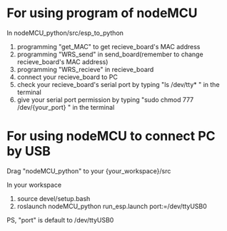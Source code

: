 # For using program of nodeMCU

In nodeMCU_python/src/esp_to_python
1. programming "get_MAC" to get recieve_board's MAC address
2. programming "WRS_send" in send_board(remember to change recieve_board's MAC address)
3. programming "WRS_recieve" in recieve_board
4. connect your recieve_board to PC 
5. check your recieve_board's serial port by typing "ls /dev/tty* " in the terminal
6. give your serial port permission by typing "sudo chmod 777 /dev/{your_port} " in the terminal

# For using nodeMCU to connect PC by USB

Drag "nodeMCU_python" to your {your_workspace}/src 

In your workspace
1. source devel/setup.bash
2. roslaunch nodeMCU_python run_esp.launch port:=/dev/ttyUSB0

PS, "port" is default to /dev/ttyUSB0 
